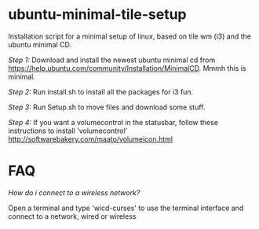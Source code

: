 ubuntu-minimal-tile-setup
=========================

Installation script for a minimal setup of linux, based on tile wm (i3) and the ubuntu minimal CD.

*Step 1:*
Download and install the newest ubuntu minimal cd from
https://help.ubuntu.com/community/Installation/MinimalCD. 
Mmmh this is minimal.

*Step 2:*
Run install.sh to install all the packages for i3 fun.

*Step 3:*
Run Setup.sh to move files and download some stuff.

*Step 4:*
If you want a volumecontrol in the statusbar, 
follow these instructions to install
'volumecontrol' http://softwarebakery.com/maato/volumeicon.html



FAQ
=========================

*How do i connect to a wireless network?*

Open a terminal and type 'wicd-curses' to use
the terminal interface and connect to a network,
wired or wireless

